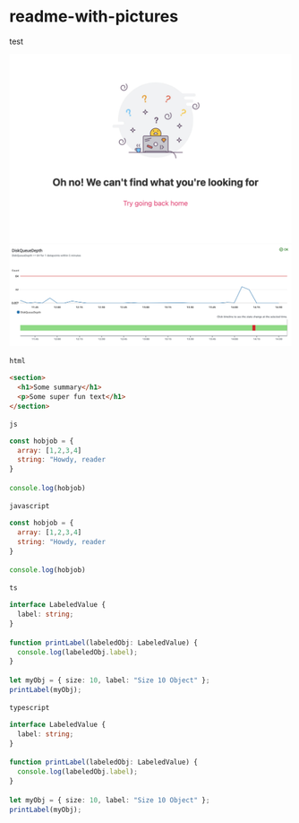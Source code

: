 # readme-with-pictures
test

![Image](uh-oh.png)
![Image](db.png)

`html`
```html
<section>
  <h1>Some summary</h1>
  <p>Some super fun text</h1>
</section>
```

`js`
```js
const hobjob = {
  array: [1,2,3,4]
  string: "Howdy, reader
}

console.log(hobjob)
```

`javascript`
```javascript
const hobjob = {
  array: [1,2,3,4]
  string: "Howdy, reader
}

console.log(hobjob)
```

`ts`
```ts
interface LabeledValue {
  label: string;
}
 
function printLabel(labeledObj: LabeledValue) {
  console.log(labeledObj.label);
}
 
let myObj = { size: 10, label: "Size 10 Object" };
printLabel(myObj);
```

`typescript`
```typescript
interface LabeledValue {
  label: string;
}
 
function printLabel(labeledObj: LabeledValue) {
  console.log(labeledObj.label);
}
 
let myObj = { size: 10, label: "Size 10 Object" };
printLabel(myObj);
```

